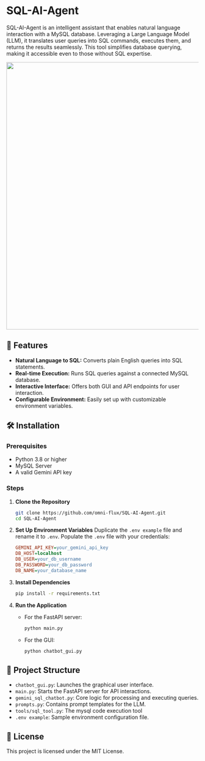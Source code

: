 # SQL-AI-Agent

SQL-AI-Agent is an intelligent assistant that enables natural language interaction with a MySQL database. Leveraging a Large Language Model (LLM), it translates user queries into SQL commands, executes them, and returns the results seamlessly. This tool simplifies database querying, making it accessible even to those without SQL expertise.

<img src="https://github.com/user-attachments/assets/951ef8c2-ad50-4b37-a09d-b9be2cc6f91f" width="700"/>

## 🚀 Features

*   **Natural Language to SQL:** Converts plain English queries into SQL statements.
*   **Real-time Execution:** Runs SQL queries against a connected MySQL database.
*   **Interactive Interface:** Offers both GUI and API endpoints for user interaction.
*   **Configurable Environment:** Easily set up with customizable environment variables.

## 🛠️ Installation

### Prerequisites

*   Python 3.8 or higher
*   MySQL Server
*   A valid Gemini API key

### Steps

1.  **Clone the Repository**
    ```bash
    git clone https://github.com/omni-flux/SQL-AI-Agent.git
    cd SQL-AI-Agent
    ```

2.  **Set Up Environment Variables**
    Duplicate the `.env example` file and rename it to `.env`.
    Populate the `.env` file with your credentials:
    ```ini
    GEMINI_API_KEY=your_gemini_api_key
    DB_HOST=localhost
    DB_USER=your_db_username
    DB_PASSWORD=your_db_password
    DB_NAME=your_database_name
    ```

3.  **Install Dependencies**
    ```bash
    pip install -r requirements.txt
    ```

4.  **Run the Application**
    *   For the FastAPI server:
        ```bash
        python main.py
        ```
    *   For the GUI:
        ```bash
        python chatbot_gui.py
        ```

## 📁 Project Structure
*   `chatbot_gui.py`: Launches the graphical user interface.
*   `main.py`: Starts the FastAPI server for API interactions.
*   `gemini_sql_chatbot.py`: Core logic for processing and executing queries.
*   `prompts.py`: Contains prompt templates for the LLM.
*   `tools/sql_tool.py`: The mysql code execution tool
*   `.env example`: Sample environment configuration file.

## 📄 License
This project is licensed under the MIT License.
